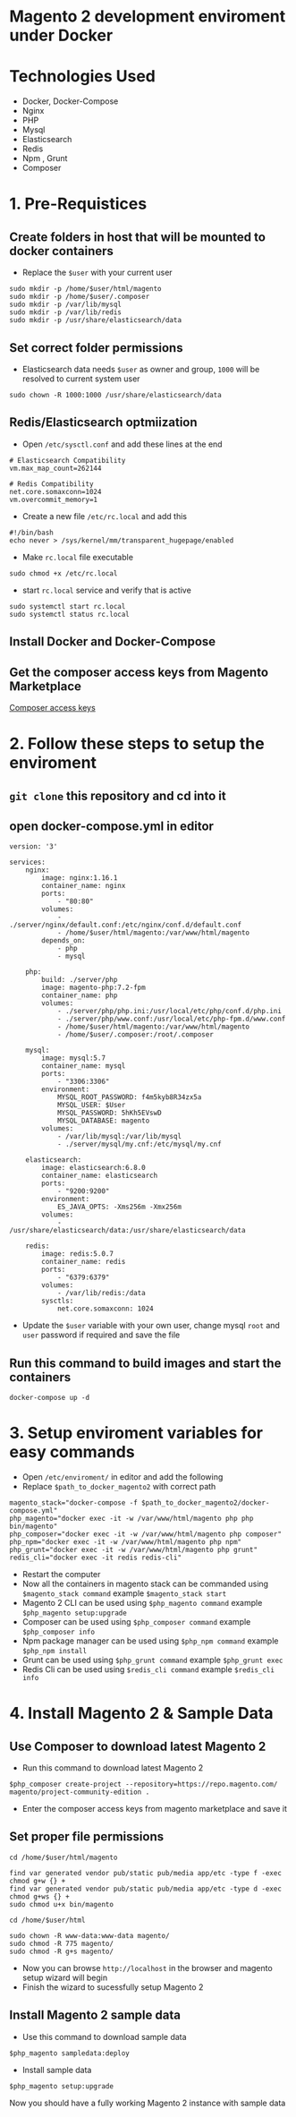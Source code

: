 # Magento 2 development enviroment under Docker

# Technologies Used
- Docker, Docker-Compose
- Nginx
- PHP
- Mysql
- Elasticsearch
- Redis
- Npm , Grunt
- Composer

# 1. Pre-Requistices

## Create folders in host that will be mounted to docker containers
- Replace the `$user` with your current user
```
sudo mkdir -p /home/$user/html/magento
sudo mkdir -p /home/$user/.composer
sudo mkdir -p /var/lib/mysql
sudo mkdir -p /var/lib/redis
sudo mkdir -p /usr/share/elasticsearch/data
```

## Set correct folder permissions
- Elasticsearch data needs `$user` as owner and group, `1000` will be resolved to current system user
```
sudo chown -R 1000:1000 /usr/share/elasticsearch/data
```

## Redis/Elasticsearch optmiization
- Open `/etc/sysctl.conf` and add these lines at the end
```
# Elasticsearch Compatibility
vm.max_map_count=262144

# Redis Compatibility
net.core.somaxconn=1024
vm.overcommit_memory=1
```
- Create a new file `/etc/rc.local` and add this
```
#!/bin/bash
echo never > /sys/kernel/mm/transparent_hugepage/enabled
```
- Make `rc.local` file executable
```
sudo chmod +x /etc/rc.local
```
- start `rc.local` service and verify that is active
```
sudo systemctl start rc.local
sudo systemctl status rc.local
```

## Install Docker and Docker-Compose

## Get the composer access keys from Magento Marketplace
[Composer access keys](https://devdocs.magento.com/guides/v2.3/install-gde/prereq/connect-auth.html)

# 2. Follow these steps to setup the enviroment

## `git clone` this repository and cd into it

## open docker-compose.yml in editor
```
version: '3'

services:
    nginx:
        image: nginx:1.16.1
        container_name: nginx
        ports:
            - "80:80"
        volumes:
            - ./server/nginx/default.conf:/etc/nginx/conf.d/default.conf
            - /home/$user/html/magento:/var/www/html/magento
        depends_on:
            - php
            - mysql
        
    php:
        build: ./server/php
        image: magento-php:7.2-fpm
        container_name: php
        volumes:
            - ./server/php/php.ini:/usr/local/etc/php/conf.d/php.ini
            - ./server/php/www.conf:/usr/local/etc/php-fpm.d/www.conf
            - /home/$user/html/magento:/var/www/html/magento    
            - /home/$user/.composer:/root/.composer
           
    mysql:
        image: mysql:5.7
        container_name: mysql       
        ports: 
            - "3306:3306"
        environment:
            MYSQL_ROOT_PASSWORD: f4m5kyb8R34zx5a
            MYSQL_USER: $User
            MYSQL_PASSWORD: 5hKh5EVswD
            MYSQL_DATABASE: magento
        volumes:
            - /var/lib/mysql:/var/lib/mysql
            - ./server/mysql/my.cnf:/etc/mysql/my.cnf

    elasticsearch:
        image: elasticsearch:6.8.0
        container_name: elasticsearch       
        ports: 
            - "9200:9200"
        environment:
            ES_JAVA_OPTS: -Xms256m -Xmx256m
        volumes:
            - /usr/share/elasticsearch/data:/usr/share/elasticsearch/data

    redis:
        image: redis:5.0.7
        container_name: redis       
        ports: 
            - "6379:6379"
        volumes:
            - /var/lib/redis:/data
        sysctls:
            net.core.somaxconn: 1024
```
- Update the `$user` variable with your own user, change mysql `root` and `user` password if required and save the file

## Run this command to build images and start the containers
```
docker-compose up -d
```

# 3. Setup enviroment variables for easy commands
- Open `/etc/enviroment/` in editor and add the following
- Replace `$path_to_docker_magento2` with correct path
```
magento_stack="docker-compose -f $path_to_docker_magento2/docker-compose.yml"
php_magento="docker exec -it -w /var/www/html/magento php php bin/magento"
php_composer="docker exec -it -w /var/www/html/magento php composer"
php_npm="docker exec -it -w /var/www/html/magento php npm"
php_grunt="docker exec -it -w /var/www/html/magento php grunt"
redis_cli="docker exec -it redis redis-cli"
```
- Restart the computer
- Now all the containers in magento stack can be commanded using `$magento_stack command` example `$magento_stack start`
- Magento 2 CLI can be used using `$php_magento command` example `$php_magento setup:upgrade`
- Composer can be used using `$php_composer command` example `$php_composer info`
- Npm package manager can be used using `$php_npm command` example `$php_npm install`
- Grunt can be used using `$php_grunt command` example `$php_grunt exec`
- Redis Cli can be used using `$redis_cli command` example `$redis_cli info`

# 4. Install Magento 2 & Sample Data

## Use Composer to download latest Magento 2
- Run this command to download latest Magento 2 
```
$php_composer create-project --repository=https://repo.magento.com/ magento/project-community-edition .
```
- Enter the composer access keys from magento marketplace and save it

## Set proper file permissions
```
cd /home/$user/html/magento

find var generated vendor pub/static pub/media app/etc -type f -exec chmod g+w {} +
find var generated vendor pub/static pub/media app/etc -type d -exec chmod g+ws {} +
sudo chmod u+x bin/magento
```

```
cd /home/$user/html

sudo chown -R www-data:www-data magento/
sudo chmod -R 775 magento/
sudo chmod -R g+s magento/
```
- Now you can browse `http://localhost` in the browser and magento setup wizard will begin
- Finish the wizard to sucessfully setup Magento 2

## Install Magento 2 sample data
- Use this command to download sample data
```
$php_magento sampledata:deploy
```
- Install sample data
```
$php_magento setup:upgrade
```
Now you should have a fully working Magento 2 instance with sample data